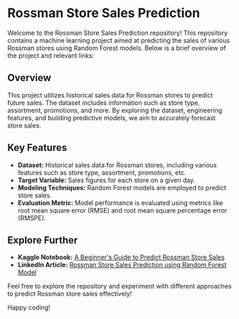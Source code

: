 # Rossman Store Sales Prediction

Welcome to the Rossman Store Sales Prediction repository! This repository contains a machine learning project aimed at predicting the sales of various Rossman stores using Random Forest models. Below is a brief overview of the project and relevant links:

## Overview

This project utilizes historical sales data for Rossman stores to predict future sales. The dataset includes information such as store type, assortment, promotions, and more. By exploring the dataset, engineering features, and building predictive models, we aim to accurately forecast store sales.

## Key Features

- **Dataset:** Historical sales data for Rossman stores, including various features such as store type, assortment, promotions, etc.
- **Target Variable:** Sales figures for each store on a given day.
- **Modeling Techniques:** Random Forest models are employed to predict store sales.
- **Evaluation Metric:** Model performance is evaluated using metrics like root mean square error (RMSE) and root mean square percentage error (RMSPE).

## Explore Further

- **Kaggle Notebook:** [A Beginner's Guide to Predict Rossman Store Sales](https://www.kaggle.com/code/mdniazulislamroky/a-beginner-s-guide-to-predict-rossman-store-sales)
- **LinkedIn Article:** [Rossman Store Sales Prediction using Random Forest Model](https://www.linkedin.com/pulse/rossmann-store-sales-prediction-using-random-forest-model-roky-yciuc)

Feel free to explore the repository and experiment with different approaches to predict Rossman store sales effectively!

Happy coding!
